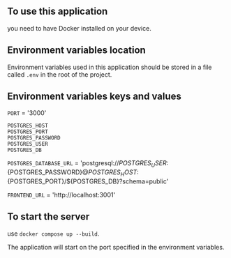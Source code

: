 ## To use this application
you need to have Docker installed on your device.

## Environment variables location
Environment variables used in this application should be stored in a file called `.env` in the root of the project.

## Environment variables keys and values
`PORT` = '3000'  
  
`POSTGRES_HOST`  
`POSTGRES_PORT`  
`POSTGRES_PASSWORD`  
`POSTGRES_USER`  
`POSTGRES_DB`  

`POSTGRES_DATABASE_URL` = 'postgresql://${POSTGRES_USER}:${POSTGRES_PASSWORD}@${POSTGRES_HOST}:${POSTGRES_PORT}/${POSTGRES_DB}?schema=public'  
  
`FRONTEND_URL` = 'http://localhost:3001'  

## To start the server
use `docker compose up --build`.

The application will start on the port specified in the environment variables.
